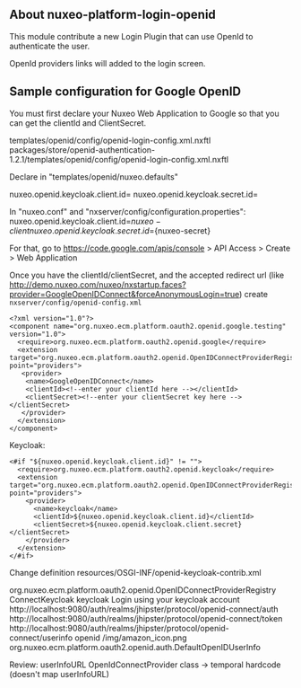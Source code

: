 
## About nuxeo-platform-login-openid

This module contribute a new Login Plugin that can use OpenId to authenticate the user.

OpenId providers links will added to the login screen.

## Sample configuration for Google OpenID

You must first declare your Nuxeo Web Application to Google so that you can get the clientId and ClientSecret.

templates/openid/config/openid-login-config.xml.nxftl
packages/store/openid-authentication-1.2.1/templates/openid/config/openid-login-config.xml.nxftl

Declare in "templates/openid/nuxeo.defaults"

nuxeo.openid.keycloak.client.id=
nuxeo.openid.keycloak.secret.id=


In "nuxeo.conf" and "nxserver/config/configuration.properties":
nuxeo.openid.keycloak.client.id=${nuxeo-client}
nuxeo.openid.keycloak.secret.id=${nuxeo-secret}

For that, go to https://code.google.com/apis/console > API Access > Create > Web Application

Once you have the clientId/clientSecret, and the accepted redirect url (like http://demo.nuxeo.com/nuxeo/nxstartup.faces?provider=GoogleOpenIDConnect&forceAnonymousLogin=true) create `nxserver/config/openid-config.xml`

    <?xml version="1.0"?>
    <component name="org.nuxeo.ecm.platform.oauth2.openid.google.testing" version="1.0">
      <require>org.nuxeo.ecm.platform.oauth2.openid.google</require>
      <extension target="org.nuxeo.ecm.platform.oauth2.openid.OpenIDConnectProviderRegistry" point="providers">
       <provider>
        <name>GoogleOpenIDConnect</name>
        <clientId><!--enter your clientId here --></clientId>
        <clientSecret><!--enter your clientSecret key here --></clientSecret>
       </provider>
      </extension>
    </component>

Keycloak:

    <#if "${nuxeo.openid.keycloak.client.id}" != "">
      <require>org.nuxeo.ecm.platform.oauth2.openid.keycloak</require>
      <extension target="org.nuxeo.ecm.platform.oauth2.openid.OpenIDConnectProviderRegistry" point="providers">
        <provider>
          <name>keycloak</name>
          <clientId>${nuxeo.openid.keycloak.client.id}</clientId>
          <clientSecret>${nuxeo.openid.keycloak.client.secret}</clientSecret>
        </provider>
      </extension>
    </#if>

Change definition resources/OSGI-INF/openid-keycloak-contrib.xml

<?xml version="1.0"?>
<component name="org.nuxeo.ecm.platform.oauth2.openid.keycloak" version="1.0">
    <requires>org.nuxeo.ecm.platform.oauth2.openid.OpenIDConnectProviderRegistry</requires>
    <extension target="org.nuxeo.ecm.platform.oauth2.openid.OpenIDConnectProviderRegistry" point="providers">
        <provider>
            <name>ConnectKeycloak</name>
            <label>keycloak</label>
            <description>Login using your keycloak account</description>
            <authorizationServerURL>http://localhost:9080/auth/realms/jhipster/protocol/openid-connect/auth</authorizationServerURL>
            <tokenServerURL>http://localhost:9080/auth/realms/jhipster/protocol/openid-connect/token</tokenServerURL>
            <userInfoURL>http://localhost:9080/auth/realms/jhipster/protocol/openid-connect/userinfo</userInfoURL>
            <scope>openid</scope>
            <icon>/img/amazon_icon.png</icon>
            <userInfoClass>org.nuxeo.ecm.platform.oauth2.openid.auth.DefaultOpenIDUserInfo</userInfoClass>
        </provider>
    </extension>
</component>

Review: userInfoURL OpenIdConnectProvider class -> temporal hardcode (doesn't map userInfoURL)


